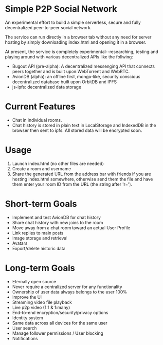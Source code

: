 # Simple P2P Social Network
An experimental effort to build a simple serverless, secure and fully decentralized peer-to-peer social network.

The service can run directly in a browser tab without any need for server hosting by simply downloading index.html and opening it in a browser.

At present, the service is completely experimental--researching, testing and playing around with various decentralized APIs like the follwing:

- Bugout API (pre-alpha): A decentralized messenging API that connects peers together and is built upon WebTorrent and WebRTC.
- AvionDB (alpha): an offline first, mongo-like, security conscious decentralized database built upon OrbitDB and IPFS
- js-ipfs: decentralized data storage

# Current Features
- Chat in individual rooms.
- Chat history is stored in plain text in LocalStorage and IndexedDB in the browser then sent to ipfs. All stored data will be encrypted soon.

# Usage
1. Launch index.html (no other files are needed)
2. Create a room and username
3. Share the generated URL from the address bar with friends if you are hosting index.html somewhere, otherwise send them the file and have them enter your room ID from the URL (the string after 'r=').

# Short-term Goals
- Implement and test AvionDB for chat history
- Share chat history with new joins to the room
- Move away from a chat room toward an actual User Profile
- Link replies to main posts
- Image storage and retrieval
- Avatars
- Export/delete historic data

# Long-term Goals
- Eternally open source
- Never require a centralized server for any functionality
- Ownership of user data always belongs to the user 100%
- Improve the UI
- Streaming video file playback
- Live p2p video (1:1 & 1:many)
- End-to-end encryption/security/privacy options
- Identity system
- Same data across all devices for the same user
- User search
- Manage follower permissions / User blocking
- Notifications
